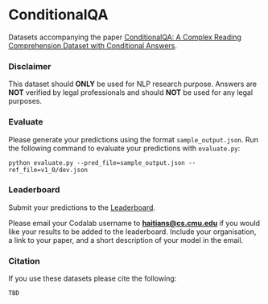 # ConditionalQA
Datasets accompanying the paper [ConditionalQA: A Complex Reading Comprehension Dataset with Conditional Answers](TBD).

### Disclaimer
This dataset should **ONLY** be used for NLP research purpose. Answers are **NOT** verified by legal professionals and should **NOT** be used for any legal purposes.

### Evaluate
Please generate your predictions using the format `sample_output.json`. Run the following command to evaluate your predictions with `evaluate.py`:
```
python evaluate.py --pred_file=sample_output.json --ref_file=v1_0/dev.json
```

### Leaderboard
Submit your predictions to the [Leaderboard](https://competitions.codalab.org/competitions/35824).

Please email your Codalab username to **haitians@cs.cmu.edu** if you would like your results to be added to the leaderboard. Include your organisation, a link to your paper, and a short description of your model in the email.

### Citation

If you use these datasets please cite the following:

```
TBD
```

